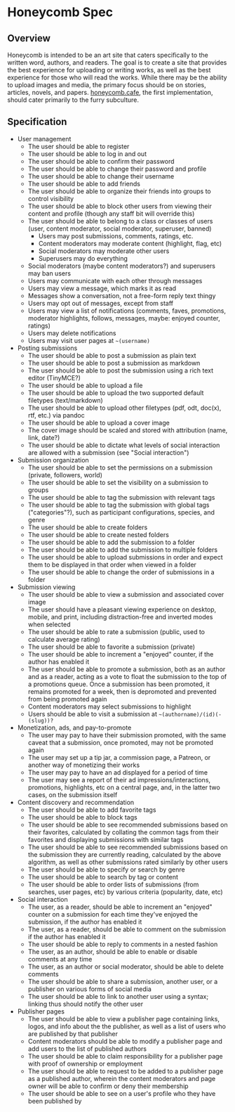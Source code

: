 Honeycomb Spec
==============

## Overview

Honeycomb is intended to be an art site that caters specifically to the written
word, authors, and readers.  The goal is to create a site that provides the best
experience for uploading or writing works, as well as the best experience for
those who will read the works.  While there may be the ability to upload images
and media, the primary focus should be on stories, articles, novels, and papers.
[honeycomb.cafe](http://honeycomb.cafe), the first implementation, should cater
primarily to the furry subculture.

## Specification

* User management
    * The user should be able to register
    * The user should be able to log in and out
    * The user should be able to confirm their password
    * The user should be able to change their password and profile
    * The user should be able to change their username
    * The user should be able to add friends
    * The user should be able to organize their friends into groups to control
      visibility
    * The user should be able to block other users from viewing their content
      and profile (though any staff bit will override this)
    * The user should be able to belong to a class or classes of users (user,
      content moderator, social moderator, superuser, banned)
        * Users may post submissions, comments, ratings, etc.
        * Content moderators may moderate content (highlight, flag, etc)
        * Social moderators may moderate other users
        * Superusers may do everything
    * Social moderators (maybe content moderators?) and superusers may ban users
    * Users may communicate with each other through messages
    * Users may view a message, which marks it as read
    * Messages show a conversation, not a free-form reply text thingy
    * Users may opt out of messages, except from staff
    * Users may view a list of notifications (comments, faves, promotions,
      moderator highlights, follows, messages, maybe: enjoyed counter, ratings)
    * Users may delete notifications
    * Users may visit user pages at `~(username)`
* Posting submissions
    * The user should be able to post a submission as plain text
    * The user should be able to post a submission as markdown
    * The user should be able to post the submission using a rich text editor (TinyMCE?)
    * The user should be able to upload a file
    * The user should be able to upload the two supported default filetypes
      (text/markdown)
    * The user should be able to upload other filetypes (pdf, odt, doc(x), rtf,
      etc.) via pandoc
    * The user should be able to upload a cover image
    * The cover image should be scaled and stored with attribution (name, link, date?)
    * The user should be able to dictate what levels of social interaction are
      allowed with a submission (see "Social interaction")
* Submission organization
    * The user should be able to set the permissions on a submission (private, followers, world)
    * The user should be able to set the visibility on a submission to groups
    * The user should be able to tag the submission with relevant tags
    * The user should be able to tag the submission with global tags ("categories"?),
      such as participant configurations, species, and genre
    * The user should be able to create folders
    * The user should be able to create nested folders
    * The user should be able to add the submission to a folder
    * The user should be able to add the submission to multiple folders
    * The user should be able to upload submissions in order and expect them to be
      displayed in that order when viewed in a folder
    * The user should be able to change the order of submissions in a folder
* Submission viewing
    * The user should be able to view a submission and associated cover image
    * The user should have a pleasant viewing experience on desktop, mobile, and
      print, including distraction-free and inverted modes when selected
    * The user should be able to rate a submission (public, used to calculate average
      rating)
    * The user should be able to favorite a submission (private)
    * The user should be able to increment a "enjoyed" counter, if the author
      has enabled it
    * The user should be able to promote a submission, both as an author and as a
      reader, acting as a vote to float the submission to the top of a promotions
      queue.  Once a submission has been promoted, it remains promoted for a week,
      then is depromoted and prevented from being promoted again
    * Content moderators may select submissions to highlight
    * Users should be able to visit a submission at `~(authorname)/(id)(-(slug))?`
* Monetization, ads, and pay-to-promote
    * The user may pay to have their submission promoted, with the same caveat that a
      submission, once promoted, may not be promoted again
    * The user may set up a tip jar, a commission page, a Patreon, or another
      way of monetizing their works
    * The user may pay to have an ad displayed for a period of time
    * The user may see a report of their ad impressions/interactions,
      promotions, highlights, etc on a central page, and, in the latter two
      cases, on the submission itself
* Content discovery and recommendation
    * The user should be able to add favorite tags
    * The user should be able to block tags
    * The user should be able to see recommended submissions based on their
      favorites, calculated by collating the common tags from their favorites
      and displaying submissions with similar tags
    * The user should be able to see recommended submissions based on the submission they
      are currently reading, calculated by the above algorithm, as well as other
      submissions rated similarly by other users
    * The user should be able to specify or search by genre
    * The user should be able to search by tag or content
    * The user should be able to order lists of submissions (from searches, user
      pages, etc) by various criteria (popularity, date, etc)
* Social interaction
    * The user, as a reader, should be able to increment an "enjoyed" counter on
      a submission for each time they've enjoyed the submission, if the author has enabled
      it
    * The user, as a reader, should be able to comment on the submission if the
      author has enabled it
    * The user should be able to reply to comments in a nested fashion
    * The user, as an author, should be able to enable or disable comments at
      any time
    * The user, as an author or social moderator, should be able to delete
      comments
    * The user should be able to share a submission, another user, or a publisher on
      various forms of social media
    * The user should be able to link to another user using a syntax; linking thus
      should notify the other user
* Publisher pages
    * The user should be able to view a publisher page containing links, logos, and info 
      about the the publisher, as well as a list of users who are published by that
      publisher
    * Content moderators should be able to modify a publisher page and add users to the list
      of published authors
    * The user should be able to claim responsibility for a publisher page with proof of
      ownership or employment
    * The user should be able to request to be added to a publisher page as a published
      author, wherein the content moderators and page owner will be able to confirm or deny
      their membership
    * The user should be able to see on a user's profile who they have been published by
